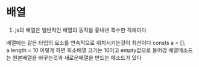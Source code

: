 # 배열

1. js의 배열은 일반적인 배열의 동작을 흉내낸 특수한 객체이다

배열에는 같은 타입의 요소를 연속적으로 위치시키는것이 최선이다
consts a = [];
a.length = 10
이렇게 하면 희소배열 크기는 10이고 empty값으로 들어감
배열메소드는 원본배열을 바꾸는것과 새로운배열을 만드는 메소드가 있다
